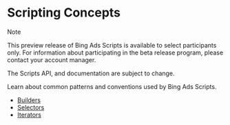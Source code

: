 # Scripting Concepts

> [!NOTE]
> This preview release of Bing Ads Scripts is available to select participants only. For information about participating in the beta release program, please contact your account manager.
>
> The Scripts API, and documentation are subject to change.

Learn about common patterns and conventions used by Bing Ads Scripts.

- [Builders](/bingads/scripts/concepts/builders)
- [Selectors](/bingads/scripts/concepts/selectors)
- [Iterators](/bingads/scripts/concepts/iterators)